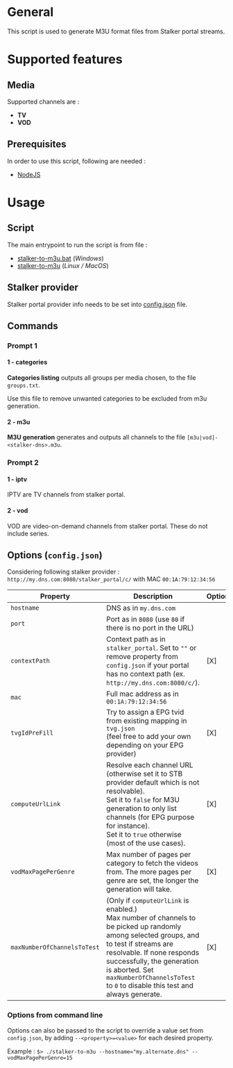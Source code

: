 # General

This script is used to generate M3U format files from Stalker portal streams.

# Supported features

## Media

Supported channels are :
- **TV**
- **VOD**

## Prerequisites

In order to use this script, following are needed :
- [NodeJS](https://nodejs.org/en/download)

# Usage

## Script

The main entrypoint to run the script is from file :
- [stalker-to-m3u.bat](./stalker-to-m3u.bat) (_Windows_)
- [stalker-to-m3u](./stalker-to-m3u) (_Linux / MacOS_)

## Stalker provider

Stalker portal provider info needs to be set into [config.json](./config.json) file.

## Commands

### Prompt 1
#### 1 - categories

**Categories listing** outputs all groups per media chosen, to the file `groups.txt`.

Use this file to remove unwanted categories to be excluded from m3u generation.

#### 2 - m3u

**M3U generation** generates and outputs all channels to the file `[m3u|vod]-<stalker-dns>.m3u`.

### Prompt 2
#### 1 - iptv

IPTV are TV channels from stalker portal.

#### 2 - vod

VOD are video-on-demand channels from stalker portal. These do not include series.

## Options (`config.json`)

Considering following stalker provider :
`http://my.dns.com:8080/stalker_portal/c/` with MAC `00:1A:79:12:34:56`

| Property                    | Description                                                                                                                                                                                                                                                                                     | Optional | Default       |
|-----------------------------|-------------------------------------------------------------------------------------------------------------------------------------------------------------------------------------------------------------------------------------------------------------------------------------------------|----------|---------------|
| `hostname`                  | DNS as in `my.dns.com`                                                                                                                                                                                                                                                                          |          |               |
| `port`                      | Port as in `8080` (use `80` if there is no port in the URL)                                                                                                                                                                                                                                     |          |               |
| `contextPath`               | Context path as in `stalker_portal`. Set to `""` or remove property from `config.json` if your portal has no context path (ex. `http://my.dns.com:8080/c/`).                                                                                                                                    | [X]      | `""` (_none_) |
| `mac`                       | Full mac address as in `00:1A:79:12:34:56`                                                                                                                                                                                                                                                      |          |               |
| `tvgIdPreFill`              | Try to assign a EPG tvid from existing mapping in `tvg.json`<br/>(feel free to add your own depending on your EPG provider)                                                                                                                                                                     | [X]      | `false`       |
| `computeUrlLink`            | Resolve each channel URL (otherwise set it to STB provider default which is not resolvable).<br/>Set it to `false` for M3U generation to only list channels (for EPG purpose for instance).<br/>Set it to `true` otherwise (most of the use cases).                                             | [X]      | `false`       |
| `vodMaxPagePerGenre`        | Max number of pages per category to fetch the videos from. The more pages per genre are set, the longer the generation will take.                                                                                                                                                               | [X]      | `2`           |
| `maxNumberOfChannelsToTest` | (Only if `computeUrlLink` is enabled.)<br/>Max number of channels to be picked up randomly among selected groups, and to test if streams are resolvable. If none responds successfully, the generation is aborted. Set `maxNumberOfChannelsToTest` to `0` to disable this test and always generate. | [X]      | `5`           |

### Options from command line
Options can also be passed to the script to override a value set from `config.json`, by adding `--<property>=<value>` for each desired property.

Example : `$> ./stalker-to-m3u --hostname="my.alternate.dns" --vodMaxPagePerGenre=15`
